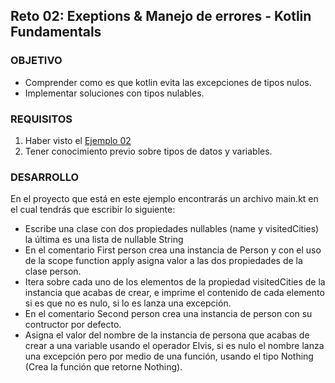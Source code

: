 ## Reto 02: Exeptions & Manejo de errores - Kotlin Fundamentals

### OBJETIVO 

- Comprender como es que kotlin evita las excepciones de tipos nulos.
- Implementar soluciones con tipos nulables.

### REQUISITOS 

1. Haber visto el [Ejemplo 02](/../../tree/master/Sesion-07/Ejemplo-01/)
2. Tener conocimiento previo sobre tipos de datos y variables.

### DESARROLLO

En el proyecto que está en este ejemplo encontrarás un archivo main.kt en el cual tendrás que escribir lo siguiente:

- Escribe una clase con dos propiedades nullables (name y visitedCities) la última es una lista de nullable String
- En el comentario First person crea una instancia de Person y con el uso de la scope function apply asigna valor a las dos propiedades de la clase person.
- Itera sobre cada uno de los elementos de la propiedad visitedCities de la instancia que acabas de crear, e imprime el contenido de cada elemento si es que no es nulo, si lo es lanza una excepción.
- En el comentario Second person crea una instancia de person con su contructor por defecto.
- Asigna el valor del nombre de la instancia de persona que acabas de crear a una variable usando el operador Elvis, si es nulo el nombre lanza una excepción pero por medio de una función, usando el tipo Nothing (Crea la función que retorne Nothing).
